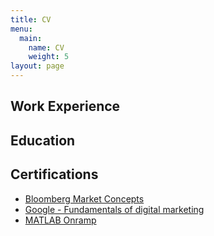 ```yaml
---
title: CV
menu:
  main:
    name: CV
    weight: 5
layout: page
---
```

## Work Experience



## Education



## Certifications

* [Bloomberg Market Concepts](https://franzpisto.com/BMC.pdf)
* [Google - Fundamentals of digital marketing](https://franzpisto.com/Google%20-%20Fondamenti%20di%20Marketing%20Digitale.pdf)
* [MATLAB Onramp](https://franzpisto.com/MATLAB%20Onramp.pdf)